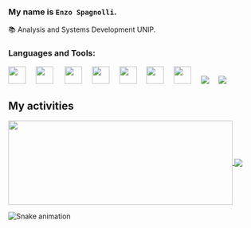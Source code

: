 ### My name is `Enzo Spagnolli`.

📚 Analysis and Systems Development UNIP.


### Languages and Tools:

<img src="https://cdn.jsdelivr.net/gh/devicons/devicon@latest/icons/electron/electron-original.svg" width="35px">&nbsp;&nbsp;&nbsp;&nbsp;
<img src="https://cdn.jsdelivr.net/gh/devicons/devicon@latest/icons/git/git-original.svg" width="35px">&nbsp;&nbsp;&nbsp;&nbsp;&nbsp;
<img src="https://cdn.jsdelivr.net/gh/devicons/devicon@latest/icons/javascript/javascript-original.svg" width="35px">&nbsp;&nbsp;&nbsp;&nbsp;
<img src="https://cdn.jsdelivr.net/gh/devicons/devicon@latest/icons/typescript/typescript-original.svg" width="35px">&nbsp;&nbsp;&nbsp;&nbsp;
<img src="https://cdn.jsdelivr.net/gh/devicons/devicon@latest/icons/react/react-original.svg" width="35px">&nbsp;&nbsp;&nbsp;&nbsp;
<img src="https://cdn.jsdelivr.net/gh/devicons/devicon@latest/icons/mongodb/mongodb-original.svg" width="35px">&nbsp;&nbsp;&nbsp;&nbsp;
<img src="https://cdn.jsdelivr.net/gh/devicons/devicon@latest/icons/vscode/vscode-original.svg" width="35px">&nbsp;&nbsp;&nbsp;&nbsp;
<img src="https://cdn.jsdelivr.net/gh/devicons/devicon/icons/apache/apache-original-wordmark.svg" />&nbsp;&nbsp;&nbsp;&nbsp;
<img src="https://cdn.jsdelivr.net/gh/devicons/devicon/icons/nginx/nginx-original.svg" />&nbsp;&nbsp;&nbsp;&nbsp;

## My activities

<a href="https://github.com/Enzo3322">
  <img width=450 height=170 align="center" src="https://github-readme-stats.vercel.app/api?username=Enzo3322&theme=midnight-purple&show_icons=true&bg_color=0D1117&hide_border=true&count_private=true" />
</a>
<a href="https://github.com/Enzo3322">
  <img align="center" src="https://github-readme-stats.vercel.app/api/top-langs/?username=Enzo3322&theme=midnight-purple&layout=compact&bg_color=0D1117&hide_border=true&count_private=true" />
</a>

![Snake animation](https://raw.githubusercontent.com/Enzo3322/ReadmeSvg/master/github-user-contribution.svg) 
